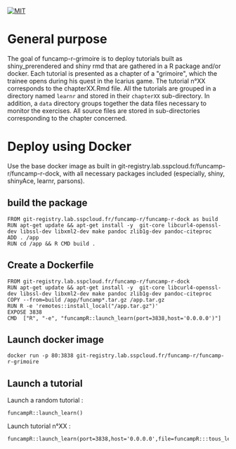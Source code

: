 <!-- badges: start -->
[![MIT](https://img.shields.io/badge/license-MIT-blue)](https://choosealicense.com/licenses/mit/)
<!-- badges: end -->

# General purpose

The goal of funcamp-r-grimoire is to deploy tutorials built as shiny_prerendered and shiny rmd that are gathered in a R package and/or docker. Each tutorial is presented as a chapter of a "grimoire", which the trainee opens during his quest in the Icarius game. The tutorial n°XX corresponds to the chapterXX.Rmd file. All the tutorials are grouped in a directory named `learnr` and stored in their `chapterXX` sub-directory. In addition, a `data` directory groups together the data files necessary to monitor the exercises. All source files are stored in sub-directories corresponding to the chapter concerned.

# Deploy using Docker

Use the base docker image as built in git-registry.lab.sspcloud.fr/funcamp-r/funcamp-r-dock, with all necessary packages included (especially, shiny, shinyAce, learnr, parsons).

## build the package

```{txt}
FROM git-registry.lab.sspcloud.fr/funcamp-r/funcamp-r-dock as build  
RUN apt-get update && apt-get install -y  git-core libcurl4-openssl-dev libssl-dev libxml2-dev make pandoc zlib1g-dev pandoc-citeproc
ADD . /app
RUN cd /app && R CMD build .
```

## Create a Dockerfile

```{txt}
FROM git-registry.lab.sspcloud.fr/funcamp-r/funcamp-r-dock
RUN apt-get update && apt-get install -y  git-core libcurl4-openssl-dev libssl-dev libxml2-dev make pandoc zlib1g-dev pandoc-citeproc
COPY --from=build /app/funcamp*.tar.gz /app.tar.gz
RUN R -e 'remotes::install_local("/app.tar.gz")'
EXPOSE 3838
CMD  ["R", "-e", "funcampR::launch_learn(port=3838,host='0.0.0.0')"]
```


## Launch docker image

```{txt}
docker run -p 80:3838 git-registry.lab.sspcloud.fr/funcamp-r/funcamp-r-grimoire
```

## Launch a tutorial

Launch a random tutorial :

```
funcampR::launch_learn()
```

Launch tutorial n°XX :

```
funcampR::launch_learn(port=3838,host='0.0.0.0',file=funcampR:::tous_les_programmes('chapitreXX.Rmd'))
```
